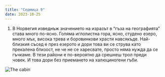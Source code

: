 ```yaml
---
title: "Седмица 9"
date: 2023-10-25
---
```

1. В Норвегия изведнъж значението на изразът в “гъза на географията” става много по-ясно. Голяма иглолистна гора, ясно, студено езеро, много мъх, висока трева и боровинкови храсти навсякъде. Най-близкия съсед е през езерото и дори това ви се струва като прекалена близост, не че не се харесвате, просто няма нужда да се гъчкаме.
В тези райони е по-вероятно да срешнеш трол преди човек. И това дори без приемането на халюциногени гъби.

![The cabin](/home/brmbra/Pictures/20231022-cabin.jpg)
